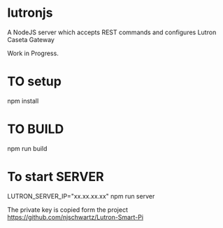 # lutronjs

A NodeJS server which accepts REST commands and configures Lutron Caseta Gateway

Work in Progress.

# TO setup
npm install

# TO BUILD
npm run build

# To start SERVER
LUTRON_SERVER_IP="xx.xx.xx.xx" npm run server


The private key is copied form the project
https://github.com/njschwartz/Lutron-Smart-Pi
